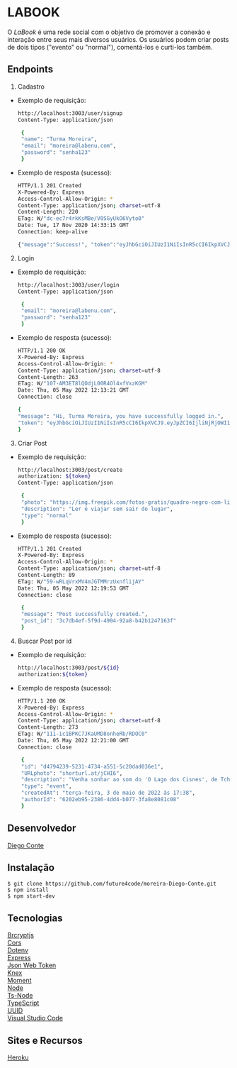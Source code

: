 # LABOOK

O _LaBook_ é uma rede social com o objetivo de promover a conexão e interação entre seus mais diversos usuários. Os usuários podem criar posts de dois tipos ("evento" ou "normal"), comentá-los e curti-los também.

## Endpoints

1. Cadastro

- Exemplo de requisição:

  ```bash
  http://localhost:3003/user/signup
  Content-Type: application/json

   {
   "name": "Turma Moreira",
   "email": "moreira@labenu.com",
   "password": "senha123"
   }
  ```

- Exemplo de resposta (sucesso):

  ```bash
  HTTP/1.1 201 Created
  X-Powered-By: Express
  Access-Control-Allow-Origin: *
  Content-Type: application/json; charset=utf-8
  Content-Length: 220
  ETag: W/"dc-ec7r4rkKsMBe/V0SGyUkO6Vyto0"
  Date: Tue, 17 Nov 2020 14:33:15 GMT
  Connection: keep-alive

  {"message":"Success!", "token":"eyJhbGciOiJIUzI1NiIsInR5cCI6IkpXVCJ9.eyJpZCI6Ijg5OGJjNDVlLTExZjEtNGEyMy04OTZhLTdmMmUyOWNmZTAxMiIsImlhdCI6MTYwNTYyMzU5NSwiZXhwIjoxNjA1NzA5OTk1fQ.pWxV2vtLnp0hKm0CXXnLpnDu6PEPkZM27A71oTTCYfE"}
  ```

2. Login

- Exemplo de requisição:

  ```bash
  http://localhost:3003/user/login
  Content-Type: application/json

   {
   "email": "moreira@labenu.com",
   "password": "senha123"
   }
  ```

- Exemplo de resposta (sucesso):

  ```bash
  HTTP/1.1 200 OK
  X-Powered-By: Express
  Access-Control-Allow-Origin: *
  Content-Type: application/json; charset=utf-8
  Content-Length: 263
  ETag: W/"107-AM3ET8lQOdjL00R4Ol4xfVxzKGM"
  Date: Thu, 05 May 2022 12:13:21 GMT
  Connection: close

  {
  "message": "Hi, Turma Moreira, you have successfully logged in.",
  "token": "eyJhbGciOiJIUzI1NiIsInR5cCI6IkpXVCJ9.eyJpZCI6IjliNjRjOWI1LTQ1ZjAtNGZhMy1iMWQyLTg2ODZhYWY1YjUzNyIsImlhdCI6MTY1MTc1MjgwMSwiZXhwIjoxNjUxODM5MjAxfQ.We2WAgFxbdRFV8qQ7Pnllm8XT-u1g17NKQbBGzkb5mc"
  }
  ```

3. Criar Post

- Exemplo de requisição:

  ```bash
  http://localhost:3003/post/create
  authorization: ${token}
  Content-Type: application/json

   {
   "photo": "https://img.freepik.com/fotos-gratis/quadro-negro-com-livro-de-pilha_488220-9873.jpg?w=2000",
   "description": "Ler é viajar sem sair do lugar",
   "type": "normal"
   }
  ```

- Exemplo de resposta (sucesso):

  ```bash
  HTTP/1.1 201 Created
  X-Powered-By: Express
  Access-Control-Allow-Origin: *
  Content-Type: application/json; charset=utf-8
  Content-Length: 89
  ETag: W/"59-wRLqVrxMV4mJGTMMrzUxnflijAY"
  Date: Thu, 05 May 2022 12:19:53 GMT
  Connection: close

   {
   "message": "Post successfully created.",
   "post_id": "3c7db4ef-5f9d-4904-92a8-b42b1247163f"
   }
  ```

4. Buscar Post por id

- Exemplo de requisição:

  ```bash
  http://localhost:3003/post/${id}
  authorization:${token}
  ```

- Exemplo de resposta (sucesso):

  ```bash
  HTTP/1.1 200 OK
  X-Powered-By: Express
  Access-Control-Allow-Origin: *
  Content-Type: application/json; charset=utf-8
  Content-Length: 273
  ETag: W/"111-ic1BPKC7JKaUMD8onheRb/RDOC0"
  Date: Thu, 05 May 2022 12:21:00 GMT
  Connection: close

   {
   "id": "d4794239-5231-4734-a551-5c20dad036e1",
   "URLphoto": "shorturl.at/jCHI6",
   "description": "Venha sonhar ao som do 'O Lago dos Cisnes', de Tchaikovski.",
   "type": "event",
   "createdAt": "terça-feira, 3 de maio de 2022 às 17:38",
   "authorId": "6202eb95-2386-4dd4-b077-3fa8e8081c08"
   }
  ```

## Desenvolvedor

[Diego Conte](https://github.com/diegocomte)

## Instalação

```
$ git clone https://github.com/future4code/moreira-Diego-Conte.git
$ npm install
$ npm start-dev
```

## Tecnologias

[Brcryptjs](https://www.npmjs.com/package/bcryptjs)\
[Cors](https://expressjs.com/en/resources/middleware/cors.html)\
[Dotenv](https://www.npmjs.com/package/dotenv)\
[Express](https://expressjs.com/)\
[Json Web Token](https://www.npmjs.com/package/jsonwebtoken)\
[Knex](http://knexjs.org/)\
[Moment](https://momentjs.com/)\
[Node](https://nodejs.org/en/)\
[Ts-Node](https://www.npmjs.com/package/ts-node)\
[TypeScript](https://www.typescriptlang.org/)\
[UUID](https://www.npmjs.com/package/uuid)\
[Visual Studio Code](https://code.visualstudio.com/docs/editor/vscode-web)

## Sites e Recursos

[Heroku](https://cookenu-diego.herokuapp.com/)